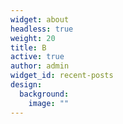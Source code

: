 ```yaml
---
widget: about
headless: true
weight: 20
title: B
active: true
author: admin
widget_id: recent-posts
design:
  background:
    image: ""
---
```

